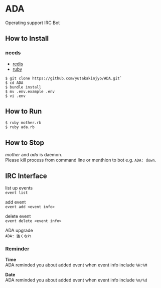 # ADA

Operating support IRC Bot

## How to Install

### needs

- [redis](http://redis.io/)
- [ruby](https://www.ruby-lang.org/ja/)

```
$ git clone https://github.com/yutakakinjyo/ADA.git`
$ cd ADA
$ bundle install
$ mv .env.example .env
$ vi .env
```

## How to Run

```
$ ruby mother.rb
$ ruby ada.rb
```
## How to Stop

_mother_ and _ada_ is daemon.  
Please kill process from command line or menthion to bot e.g. `ADA: down`.

## IRC Interface

list up events  
`event list`

add event  
`event add <event info>`

delete event  
`event delete <event info>`

ADA upgrade  
`ADA: 強くなれ`

### Reminder

**Time**  
ADA reminded you about added event when event info include `%H:%M`

**Date**  
ADA reminded you about added event when event info include `%m/%d`
